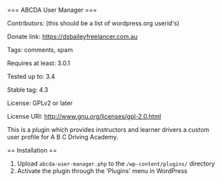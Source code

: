 === ABCDA User Manager ===

Contributors: (this should be a list of wordpress.org userid's)

Donate link: https://dsbaileyfreelancer.com.au

Tags: comments, spam

Requires at least: 3.0.1

Tested up to: 3.4

Stable tag: 4.3

License: GPLv2 or later

License URI: http://www.gnu.org/licenses/gpl-2.0.html

This is a plugin which provides instructors and learner drivers a custom user profile for A B C Driving Academy.

== Installation ==
1. Upload `abcda-user-manager.php` to the `/wp-content/plugins/` directory
1. Activate the plugin through the 'Plugins' menu in WordPress
